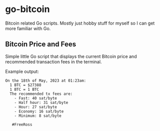 # go-bitcoin
Bitcoin related Go scripts. Mostly just hobby stuff for myself so I can get more familiar with Go.

## Bitcoin Price and Fees

Simple little Go script that displays the current Bitcoin price and recommended transaction fees in the terminal.

Example output:

```
On the 18th of May, 2023 at 01:23am:
  1 BTC = $27388
  1 BTC = 1 BTC
  The recommended tx fees are:
    - Fast: 40 sat/byte
    - Half hour: 31 sat/byte
    - Hour: 27 sat/byte
    - Economy: 16 sat/byte
    - Minimum: 8 sat/byte

   #FreeRoss
```

